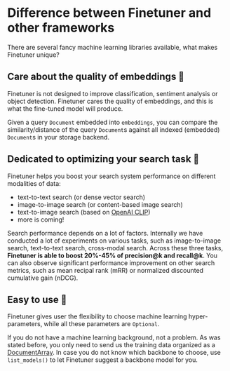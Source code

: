 # Difference between Finetuner and other frameworks

There are several fancy machine learning libraries available,
what makes Finetuner unique?

## Care about the quality of embeddings 🧬

Finetuner is not designed to improve classification,
sentiment analysis or object detection.
Finetuner cares the quality of embeddings,
and this is what the fine-tuned model will produce.

Given a query `Document` embedded into `embeddings`,
you can compare the similarity/distance of the query `Document`s against all indexed (embedded) `Document`s in your storage backend.


## Dedicated to optimizing your search task 🎯

Finetuner helps you boost your search system performance on different modalities of data:

+ text-to-text search (or dense vector search)
+ image-to-image search (or content-based image search)
+ text-to-image search (based on [OpenAI CLIP](https://openai.com/blog/clip/))
+ more is coming!

Search performance depends on a lot of factors.
Internally we have conducted a lot of experiments on various tasks,
such as image-to-image search,
text-to-text search,
cross-modal search.
Across these three tasks,
**Finetuner is able to boost 20%-45% of precision@k and recall@k**.
You can also observe significant performance improvement on other search metrics,
such as mean recipal rank (mRR) or normalized discounted cumulative gain (nDCG).

## Easy to use 🚀

Finetuner gives user the flexibility to choose machine learning hyper-parameters,
while all these parameters are `Optional`.

If you do not have a machine learning background,
not a problem.
As was stated before, you only need to send us the training data organized as a [DocumentArray](https://docarray.jina.ai/).
In case you do not know which backbone to choose,
use `list_models()` to let Finetuner suggest a backbone model for you.